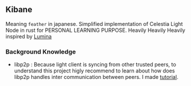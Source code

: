 ## Kibane

Meaning `feather` in japanese. Simplified implementation of Celestia Light Node in rust for PERSONAL LEARNING PURPOSE. Heavily Heavily Heavily inspired by [Lumina](https://github.com/eigerco/lumina)

### Background Knowledge

- libp2p : Because light client is syncing from other trusted peers, to understand this project higly recommend to learn about how does libp2p handles inter communication between peers. I made [tutorial](https://github.com/rkdud007/gossip-p2p-tutorial-rs).
